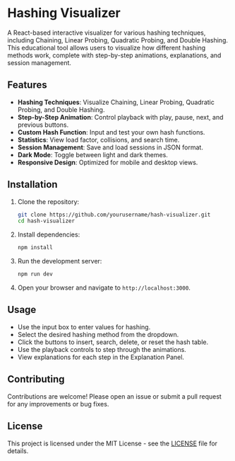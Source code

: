 # Hashing Visualizer

A React-based interactive visualizer for various hashing techniques, including Chaining, Linear Probing, Quadratic Probing, and Double Hashing. This educational tool allows users to visualize how different hashing methods work, complete with step-by-step animations, explanations, and session management.

## Features

- **Hashing Techniques**: Visualize Chaining, Linear Probing, Quadratic Probing, and Double Hashing.
- **Step-by-Step Animation**: Control playback with play, pause, next, and previous buttons.
- **Custom Hash Function**: Input and test your own hash functions.
- **Statistics**: View load factor, collisions, and search time.
- **Session Management**: Save and load sessions in JSON format.
- **Dark Mode**: Toggle between light and dark themes.
- **Responsive Design**: Optimized for mobile and desktop views.

## Installation

1. Clone the repository:
   ```bash
   git clone https://github.com/yourusername/hash-visualizer.git
   cd hash-visualizer
   ```

2. Install dependencies:
   ```bash
   npm install
   ```

3. Run the development server:
   ```bash
   npm run dev
   ```

4. Open your browser and navigate to `http://localhost:3000`.

## Usage

- Use the input box to enter values for hashing.
- Select the desired hashing method from the dropdown.
- Click the buttons to insert, search, delete, or reset the hash table.
- Use the playback controls to step through the animations.
- View explanations for each step in the Explanation Panel.

## Contributing

Contributions are welcome! Please open an issue or submit a pull request for any improvements or bug fixes.

## License

This project is licensed under the MIT License - see the [LICENSE](LICENSE) file for details.